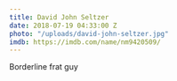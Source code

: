 ```yaml
---
title: David John Seltzer
date: 2018-07-19 04:33:00 Z
photo: "/uploads/david-john-seltzer.jpg"
imdb: https://imdb.com/name/nm9420509/
---
```


Borderline frat guy